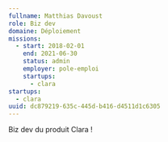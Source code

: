 ```yaml
---
fullname: Matthias Davoust
role: Biz dev
domaine: Déploiement
missions:
  - start: 2018-02-01
    end: 2021-06-30
    status: admin
    employer: pole-emploi
    startups:
      - clara
startups:
  - clara
uuid: dc879219-635c-445d-b416-d4511d1c6305
---
```

Biz dev du produit Clara !